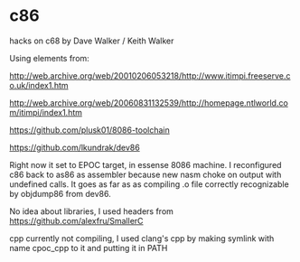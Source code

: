 # c86
hacks on c68 by Dave Walker / Keith Walker

Using elements from:

http://web.archive.org/web/20010206053218/http://www.itimpi.freeserve.co.uk/index1.htm

http://web.archive.org/web/20060831132539/http://homepage.ntlworld.com/itimpi/index1.htm

https://github.com/plusk01/8086-toolchain

https://github.com/lkundrak/dev86

Right now it set to EPOC target, in essense 8086 machine. I reconfigured c86 back to as86 as assembler because new nasm choke on output with undefined calls.
It goes as far as as compiling .o file correctly recognizable by objdump86 from dev86.

No idea about libraries, I used headers from https://github.com/alexfru/SmallerC

cpp currently not compiling, I used clang's cpp by making symlink with name cpoc_cpp to it and putting it in PATH
